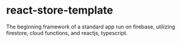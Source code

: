 # react-store-template
The beginning framework of a standard app run on firebase, utilizing firestore, cloud functions, and reactjs, typescript.
